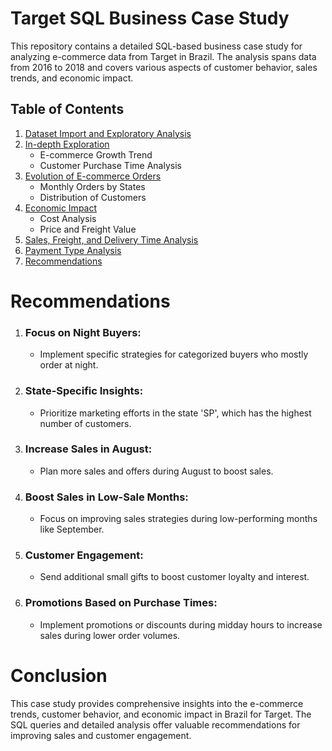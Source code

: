 # Target SQL Business Case Study

This repository contains a detailed SQL-based business case study for analyzing e-commerce data from Target in Brazil. The analysis spans data from 2016 to 2018 and covers various aspects of customer behavior, sales trends, and economic impact.

## Table of Contents

1. [Dataset Import and Exploratory Analysis](#dataset-import-and-exploratory-analysis)
2. [In-depth Exploration](#in-depth-exploration)
   - E-commerce Growth Trend
   - Customer Purchase Time Analysis
3. [Evolution of E-commerce Orders](#evolution-of-e-commerce-orders)
   - Monthly Orders by States
   - Distribution of Customers
4. [Economic Impact](#economic-impact)
   - Cost Analysis
   - Price and Freight Value
5. [Sales, Freight, and Delivery Time Analysis](#sales-freight-and-delivery-time-analysis)
6. [Payment Type Analysis](#payment-type-analysis)
7. [Recommendations](#recommendations)

# Recommendations

1. ### Focus on Night Buyers:
   - Implement specific strategies for categorized buyers who mostly order at night.

2. ### State-Specific Insights:
   - Prioritize marketing efforts in the state 'SP', which has the highest number of customers.

3. ### Increase Sales in August:
   - Plan more sales and offers during August to boost sales.

4. ### Boost Sales in Low-Sale Months:
   - Focus on improving sales strategies during low-performing months like September.

5. ### Customer Engagement:
   - Send additional small gifts to boost customer loyalty and interest.

6. ### Promotions Based on Purchase Times:
   - Implement promotions or discounts during midday hours to increase sales during lower order volumes.

# Conclusion

This case study provides comprehensive insights into the e-commerce trends, customer behavior, and economic impact in Brazil for Target. The SQL queries and detailed analysis offer valuable recommendations for improving sales and customer engagement.

